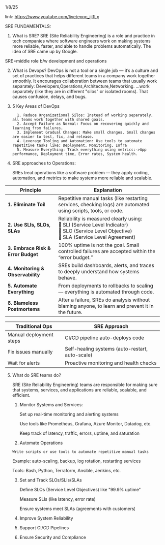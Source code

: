 1/8/25

link: https://www.youtube.com/live/eopc_ijIfLg

SRE FUNDAMENTALS:

1. What is SRE?
SRE (Site Reliability Engineering) is a role and practice in tech companies where software engineers work on making systems more reliable, faster, and able to handle problems automatically.
The idea of SRE came up by Google.

SRE=middle role b/w development and operations

2. What is Devops?
  DevOps is not a tool or a single job — it’s a culture and set of practices that helps different teams in a company work together smoothly.
   It encourages collaboration between teams that usually work separately: Developers,Operations,Architecture,Networking.
   ...work separately (like they are in different "silos" or isolated rooms). That causes confusion, delays, and bugs.
   
3. 5 Key Areas of DevOps
   
         1. Reduce Organizational Silos: Instead of working separately, all teams work together with shared goals.
         2. Accept Failure as Normal: Focus on recovering quickly and learning from failures.
         3. Implement Gradual Changes: Make small changes. Small changes are easier to test, fix, and release.
         4. Leverage Tooling and Automation: Use tools to automate repetitive tasks like: Deployment, Monitoring, Infra
         5. Measure Everything: Track everything using metrics:->App performance, Deployment time, Error rates, System health.

4. SRE approaches to Operations:
   
   SREs treat operations like a software problem — they apply coding, automation, and metrics to make systems more reliable and scalable.
   
| Principle                          | Explanation                                                                                                                                         |
| ---------------------------------- | --------------------------------------------------------------------------------------------------------------------------------------------------- |
| **1. Eliminate Toil**              | Repetitive manual tasks (like restarting services, checking logs) are automated using scripts, tools, or code.                                      |
| **2. Use SLIs, SLOs, SLAs**        | Reliability is measured clearly using: <br>🔹 SLI (Service Level Indicator)<br>🔹 SLO (Service Level Objective)<br>🔹 SLA (Service Level Agreement) |
| **3. Embrace Risk & Error Budget** | 100% uptime is not the goal. Small controlled failures are accepted within the “error budget.”                                                      |
| **4. Monitoring & Observability**  | SREs build dashboards, alerts, and traces to deeply understand how systems behave.                                                                  |
| **5. Automate Everything**         | From deployments to rollbacks to scaling — everything is automated through code.                                                                    |
| **6. Blameless Postmortems**       | After a failure, SREs do analysis without blaming anyone, to learn and prevent it in the future.                                                    |



| Traditional Ops         | SRE Approach                                    |
| ----------------------- | ----------------------------------------------- |
| Manual deployment steps | CI/CD pipeline auto-deploys code                |
| Fix issues manually     | Self-healing systems (auto-restart, auto-scale) |
| Wait for alerts         | Proactive monitoring and health checks          |



5. What do SRE teams do?
   
   SRE (Site Reliability Engineering) teams are responsible for making sure that systems, services, and applications are reliable, scalable, and efficient.
   
   1. Monitor Systems and Services:
      
      Set up real-time monitoring and alerting systems

      Use tools like Prometheus, Grafana, Azure Monitor, Datadog, etc.

      Keep track of latency, traffic, errors, uptime, and saturation
      
    2.  Automate Operations

       Write scripts or use tools to automate repetitive manual tasks
  
      Example: auto-scaling, backup, log rotation, restarting services
  
      Tools: Bash, Python, Terraform, Ansible, Jenkins, etc.
    
    3. Set and Track SLOs/SLIs/SLAs

       Define SLOs (Service Level Objectives) like "99.9% uptime"
  
       Measure SLIs (like latency, error rate)
  
       Ensure systems meet SLAs (agreements with customers)

    4. Improve System Reliability
    5. Support CI/CD Pipelines
    6.  Ensure Security and Compliance
   


